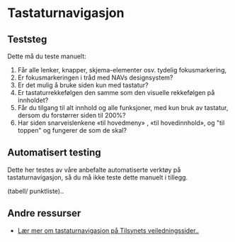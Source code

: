 # Tastaturnavigasjon

## Teststeg
Dette må du teste manuelt:

1. Får alle lenker, knapper, skjema-elementer osv. tydelig fokusmarkering,
2. Er fokusmarkeringen i tråd med NAVs designsystem?
3. Er det mulig å bruke siden kun med tastatur?  
4. Er tastaturrekkefølgen den samme som den visuelle rekkefølgen på innholdet? 
5. Får du tilgang til alt innhold og alle funksjoner, med kun bruk av tastatur, dersom du forstørrer siden til 200%? 
6. Har siden snarveislenkene «til hovedmeny» , «til hovedinnhold», og "til toppen" og fungerer de som de skal?  

## Automatisert testing
Dette her testes av våre anbefalte automatiserte verktøy på tastaturnavigasjon, så du må ikke teste dette manuelt i tillegg.

(tabell/ punktliste)..

## Andre ressurser
* [Lær mer om tastaturnavigasjon på Tilsynets veiledningssider.. ](https://uu.difi.no/krav-og-regelverk/kom-i-gang/hvordan-teste-universell-utforming-av-ditt-nettsted#tastaturnavigering)
